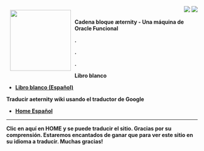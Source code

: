 <a href="http://www.aeternity.com/"><img width="160px" src="https://github.com/aeternity/wiki/blob/master/images/Aeternity-logo.png" align="left" hspace="10" vspace="10"></a>

<p align = right><a target="_blank" href="https://twitter.com/intent/tweet?original_referer=https%3A%2F%2Fabout.twitter.com%2Fresources%2Fbuttons&text=Aeternity:%20scalable%20smart%20contracts%20interfacing%20with%20real%20world%20data&tw_p=tweetbutton&url=http%3A%2F%2Fwww.aeternity.com%2F&via=aetrnty"><img src="https://github.com/aeternity/wiki/blob/master/images/icons/tweet-icon.png"></a>
<a target="_blank" href="https://twitter.com/aetrnty"> <img src="https://github.com/aeternity/wiki/blob/master/images/icons/follow-icon.jpg"></a>
</p>
<b>Cadena bloque æternity - Una máquina de Oracle Funcional<p>

.

.

.

**Libro blanco**
* [Libro blanco (Español)](Whitepaper_Español)

**Traducir aeternity wiki usando el traductor de Google**
* [Home Español](https://translate.google.com/translate?sl=en&tl=es&u=https://github.com/aeternity/wiki/wiki/)
***
Clic en aquí en HOME y se puede traducir el sitio. Gracias por su comprensión. Estaremos encantados de ganar que para ver este sitio en su idioma a traducir. Muchas gracias!